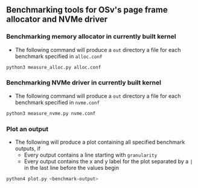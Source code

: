 ## Benchmarking tools for OSv's page frame allocator and NVMe driver 

### Benchmarking memory allocator in currently built kernel
* The following command will produce a `out` directory a file for each benchmark specified in `alloc.conf`
```bash
python3 measure_alloc.py alloc.conf
```

### Benchmarking NVMe driver in currently built kernel
* The following command will produce a `out` directory a file for each benchmark specified in `nvme.conf`
```bash
python3 measure_nvme.py nvme.conf
```

### Plot an output
* The following will produce a plot containing all specified benchmark outputs, if
    * Every output contains a line starting with `granularity`
    * Every output contains the x and y label for the plot separated by a `|` in the last line before the values begin
```bash
python4 plot.py <benchmark-output>
```

